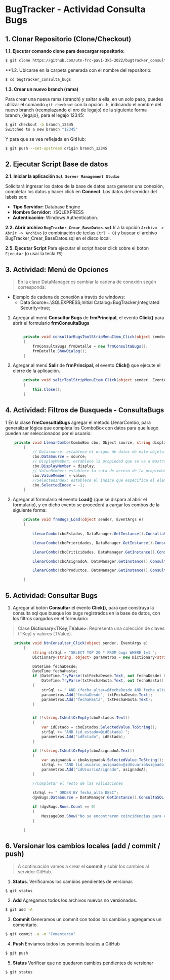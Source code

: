 


# BugTracker - Actividad Consulta Bugs


## 1. Clonar Repositorio (Clone/Checkout)

**1.1. Ejecutar comando clone para descargar repositorio:** 
```sh
$ git clone https://github.com/utn-frc-pav1-3k5-2022/bugtracker_consulta_bugs
```
**1.2. Ubicarse en la carpeta generada con el nombre del repositorio: 

```sh
$ cd bugtracker_consulta_bugs
```

**1.3. Crear un nuevo branch (rama)**

Para crear una nueva rama (branch) y saltar a ella, en un solo paso, puedes utilizar el comando  `git checkout`  con la opción  `-b`, indicando el nombre del nuevo branch (reemplazando el nro de legajo) de la siguiente forma branch_{legajo}, para el legajo 12345:

```sh
$ git checkout -b branch_12345 
Switched to a new branch "12345"
```
Y para que se vea reflejada en GitHub:
```sh
$ git push --set-upstream origin branch_12345
```

## 2. Ejecutar Script Base de datos
**2.1. Iniciar la aplicación `Sql Server Management Studio`**

Solicitará ingresar los datos de la base de datos para generar una conexión, completar los datos y hacer click en **Connect**. Los datos del servidor del labsis son:

 - **Tipo Servidor:** Database Engine
 - **Nombre Servidor:** .\SQLEXPRESS
 - **Autenticación:** Windows Authentication.
 
 
 **2.2. Abrir archivo `BugTracker_Crear_BaseDatos.sql`**
 Ir a la opción `Archivo -> Abrir -> Archivo` (o combinación de teclas `Ctrl + O`) y buscar el archivo BugTracker_Crear_BaseDatos.sql en el disco local.
  

**2.5. Ejecutar Script** 
Para ejecutar el script hacer click sobre el botón `Ejecutar` (o usar la tecla `F5`)


## 3. Actividad: Menú de Opciones

> En la clase DataManager.cs cambiar la cadena de conexión según corresponda:
- Ejemplo de cadena de conexión a través de windows:
	- Data Source=.\\SQLEXPRESS;Initial Catalog=BugTracker;Integrated Security=true;
	


1. Agregar al menú **Consultar Bugs** de **frmPrincipal**, el evento **Click()** para abrir el formulario **frmConsultaBugs**   
```csharp

        private void consultarBugsToolStripMenuItem_Click(object sender, EventArgs e)
        {
            frmConsultaBugs frmDetalle = new frmConsultaBugs();
            frmDetalle.ShowDialog();
        }
```

2. Agregar al menú **Salir** de **frmPrincipal**,  el evento **Click()** que ejecute el cierre de la aplicación.

```csharp
	    private void salirToolStripMenuItem_Click(object sender, EventArgs e)
        {
            this.Close();
        }

```


## 4. Actividad: Filtros de Busqueda - ConsultaBugs

1 En la clase **frmConsultaBugs** agregar el método LlenarCombo, para generalizar lógica que completa los ComboBox con datos para que luego pueden ser seleccionados por el usuario:

```csharp
	private void LlenarCombo(ComboBox cbo, Object source, string display, String value)
        {
	        // Datasource: establece el origen de datos de este objeto.
            cbo.DataSource = source;
            // DisplayMember: establece la propiedad que se va a mostrar para este ListControl.
            cbo.DisplayMember = display;
            // ValueMember: establece la ruta de acceso de la propiedad que se utilizará como valor real para los elementos de ListControl.
            cbo.ValueMember = value;
            //SelectedIndex: establece el índice que especifica el elemento seleccionado actualmente.
            cbo.SelectedIndex = -1;
        }
```
2. Agregar al formulario el evento **Load()** (que se dispara al abrir el formulario), y en dicho evento se procederá a cargar los combos de la siguiente forma:
```csharp
        private void frmBugs_Load(object sender, EventArgs e)
        {
		
            LlenarCombo(cboEstados, DataManager.GetInstance().ConsultaSQL("Select * from Estados"), "nombre", "id_estado");

            LlenarCombo(cboPrioridades, DataManager.GetInstance().ConsultaSQL("Select * from Prioridades"), "nombre", "id_prioridad");

            LlenarCombo(cboCriticidades, DataManager.GetInstance().ConsultaSQL("Select * from Criticidades"), "nombre", "id_criticidad");

            LlenarCombo(cboAsignadoA, DataManager.GetInstance().ConsultaSQL("Select * from Usuarios"), "usuario", "id_usuario");

            LlenarCombo(cboProductos, DataManager.GetInstance().ConsultaSQL("Select * from Productos"), "nombre", "id_producto");

        }
```
## 5. Actividad: Consultar Bugs

1. Agregar al botón **Consultar** el evento **Click()**, para que construya la consulta sql que busque los bugs registrados en la base de datos, con los filtros cargados en el formulario:

> Clase **Dictionary<TKey,TValue>**: Representa una colección de claves (TKey) y valores (TValue).

```csharp
	private void btnConsultar_Click(object sender, EventArgs e)
        {
            string strSql = "SELECT TOP 20 * FROM bugs WHERE 1=1 ";
            Dictionary<string, object> parametros = new Dictionary<string, object>();

            DateTime fechaDesde;
            DateTime fechaHasta;
            if (DateTime.TryParse(txtFechaDesde.Text, out fechaDesde) &&
                DateTime.TryParse(txtFechaHasta.Text, out fechaHasta))
            {
                strSql += " AND (fecha_alta>=@fechaDesde AND fecha_alta<=@fechaHasta) ";
                parametros.Add("fechaDesde", txtFechaDesde.Text);
                parametros.Add("fechaHasta", txtFechaHasta.Text);
            }


            if (!string.IsNullOrEmpty(cboEstados.Text))
            {
                var idEstado = cboEstados.SelectedValue.ToString();
                strSql += "AND (id_estado=@idEstado) ";
                parametros.Add("idEstado", idEstado);
            }

            if (!string.IsNullOrEmpty(cboAsignadoA.Text))
            {
                var asignadoA = cboAsignadoA.SelectedValue.ToString();
                strSql += "AND (id_usuario_asignado=@idUsuarioAsignado) ";
                parametros.Add("idUsuarioAsignado", asignadoA);
            }

            //Completar el resto de las validaciones

            strSql += " ORDER BY fecha_alta DESC";
            dgvBugs.DataSource = DataManager.GetInstance().ConsultaSQL(strSql, parametros);
			
            if (dgvBugs.Rows.Count == 0)
            {
                MessageBox.Show("No se encontraron coincidencias para el/los filtros ingresados", "Aviso", MessageBoxButtons.OK, MessageBoxIcon.Information);
            }

        }
```

## 6. Versionar los cambios locales (add / commit / push)

> A continuación vamos a crear el **commit** y subir los cambios al servidor GitHub.

1. **Status**. Verificamos los cambios pendientes de versionar.

```sh
$ git status
```

2. **Add** Agregamos todos los archivos nuevos no versionados.

```sh
$ git add -A
```

3. **Commit** Generamos un commit con todos los cambios y agregamos un comentario.

```sh
$ git commit -a -m "Comentario"
```

4. **Push** Enviamos todos los commits locales a GitHub

```sh
$ git push
```

5. **Status** Verificar que no quedaron cambios pendientes de versionar

```sh
$ git status
```

